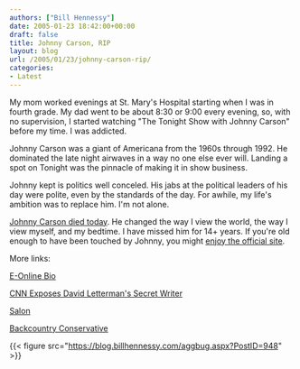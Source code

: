 ```yaml
---
authors: ["Bill Hennessy"]
date: 2005-01-23 18:42:00+00:00
draft: false
title: Johnny Carson, RIP
layout: blog
url: /2005/01/23/johnny-carson-rip/
categories:
- Latest
---
```


My mom worked evenings at St. Mary's Hospital starting when I was in fourth grade. My dad went to be about 8:30 or 9:00 every evening, so, with no supervision, I started watching "The Tonight Show with Johnny Carson" before my time. I was addicted.




Johnny Carson was a giant of Americana from the 1960s through 1992. He dominated the late night airwaves in a way no one else ever will. Landing a spot on Tonight was the pinnacle of making it in show business.




Johnny kept is politics well conceled. His jabs at the political leaders of his day were polite, even by the standards of the day. For awhile, my life's ambition was to replace him. I'm not alone. 




[Johnny Carson died today](https://apnews.myway.com/article/20050123/D87PV6F81.html). He changed the way I view the world, the way I view myself, and my bedtime. I have missed him for 14+ years. If you're old enough to have been touched by Johnny, you might [enjoy the official site](https://www.johnnycarson.com/carson/index.jsp). 




More links:




[E-Online Bio](https://www.eonline.com/Facts/People/Bio/0,128,2789,00.html)




[CNN Exposes David Letterman's Secret Writer](https://www.cnn.com/2005/SHOWBIZ/TV/01/19/television.carson.reut/)




[Salon](https://dir.salon.com/people/bc/2001/02/20/carson/index.html)




[Backcountry Conservative ](https://www.jquinton.com/archives/002377.html)

{{< figure src="https://blog.billhennessy.com/aggbug.aspx?PostID=948" >}}

